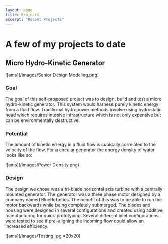 ```yaml
---
layout: page
title: Projects
excerpt: "Recent Projects"
---
```


# A few of my projects to date  

## Micro Hydro-Kinetic Generator

![ams](/images/Senior Design Modeling.png)   

### Goal
The goal of this self-proposed project was to design, build and test a micro hydro-kinetic generator. This system would harness purely kinetic energy from a fluid flow. Traditional hydropower methods involve using hydrostatic head which requires intesive infrastructure which is not only expensive but can be environmentally destructive.

### Potential
The amount of kinetic energy in a fluid flow is cubically correlated to the velocity of the flow. For a circular generator the energy density of water looks like so:

![ams](/images/Power Density.png)

### Design
The design we chose was a tri-blade horizontal axis turbine with a centrally mounted generator. The generator was a three phase motor designed by a company named BlueRobotics. The benefit of this was to be able to run the motor backwards while being completely submerged. The blades and housing were designed in several configurations and created using additive manufacturing for quick prototyping. Several different inlet configurations were tested to see if pre-aligning the incoming flow could allow an increased efficiency.

![ams](/images/Testing.jpg =20x20)
